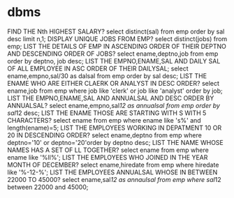 # dbms
FIND THE Nth HIGHEST SALARY?
select distinct(sal) from emp order by sal desc limit n,1;
DISPLAY UNIQUE JOBS FROM EMP?
select distinct(jobs) from emp;
LIST THE DETAILS OF EMP IN ASCENDING ORDER OF THEIR DEPTNO AND DESCENDING ORDER OF JOBS?
select ename,deptno,job from emp order by  deptno, job desc;
LIST THE EMPNO,ENAME,SAL AND DAILY SAL OF ALL EMPLOYEE IN ASC ORDER OF THEIR DAILYSAL;
select ename,empno,sal/30 as dalsal from emp order by sal desc;
LIST THE ENAME WHO ARE EITHER CLAERK OR ANALYST IN DESC ORDER?
select ename,job from emp where job like 'clerk' or job like 'analyst' order by job;
LIST THE EMPNO,ENAME,SAL AND ANNUALSAL AND DESC ORDER BY ANNUALSAL?
select ename,empno,sal*12 as annualsal from emp order by sal*12 desc;
LIST THE ENAME THOSE ARE STARTING WITH S WITH 5 CHARACTERS?
select ename from emp where ename like 's%' and length(ename)=5;
LIST THE EMPLOYEES WORKING IN DEPATMENT 10 OR 20 IN DESCENDING ORDER?
select ename,deptno from emp where deptno='10' or deptno='20'order by deptno desc;
LIST THE NAME WHOSE NAMES HAS A SET OF LL TOGETHER?
select ename from emp where ename like '%ll%';
LIST THE EMPLOYEES WHO JOINED IN THE YEAR MONTH OF DECEMBER?
select ename,hiredate from emp where hiredate like '%-12-%';
LIST THE EMPLOYEES ANNUALSAL WHOSE IN BETWEEN 22000 TO 45000?
select ename,sal*12 as annaulsal from emp where sal*12 between 22000 and 45000;
